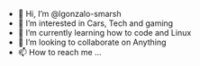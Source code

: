 - 👋 Hi, I’m @lgonzalo-smarsh
- 👀 I’m interested in Cars, Tech and gaming
- 🌱 I’m currently learning how to code and Linux
- 💞️ I’m looking to collaborate on Anything
- 📫 How to reach me ...

<!---
lgonzalo-smarsh/lgonzalo-smarsh is a ✨ special ✨ repository because its `README.md` (this file) appears on your GitHub profile.
You can click the Preview link to take a look at your changes.
--->
